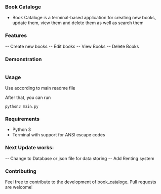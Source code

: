 ### Book Cataloge
- Book Cataloge is a terminal-based application for creating new books, update them, view them and delete them as well as search them

### Features
-- Create new books
-- Edit books
-- View Books
-- Delete Books

### Demonstration

![]()

### Usage

Use according to main readme file

After that, you can run

```
python3 main.py
```

### Requirements
- Python 3
- Terminal with support for ANSI escape codes

### Next Update works:
-- Change to Database or json file for data storing
-- Add Renting system

### Contributing
Feel free to contribute to the development of book_cataloge. Pull requests are welcome!
